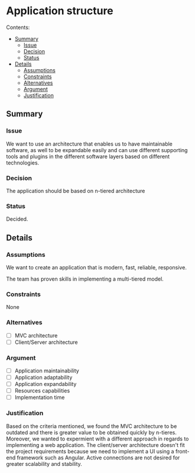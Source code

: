 # Application structure

Contents:

* [Summary](#summary)
  * [Issue](#issue)
  * [Decision](#decision)
  * [Status](#status)
* [Details](#details)
  * [Assumptions](#assumptions)
  * [Constraints](#constraints)
  * [Alternatives](#alternatives)
  * [Argument](#argument)
  * [Justification](#justification)


## Summary


### Issue

We want to use an architecture that enables us to have maintainable software, as well to be expandable easily and can use different supporting tools and plugins in the different software layers based on different technologies.
  
### Decision

The application should be based on n-tiered architecture

### Status

Decided.

## Details

### Assumptions

We want to create an application that is modern, fast, reliable, responsive.

The team has proven skills in implementing a multi-tiered model.

### Constraints

None

### Alternatives

- [ ] MVC architecture
- [ ] Client/Server architecture

### Argument

- [ ] Application maintainability
- [ ] Application adaptability
- [ ] Application expandability
- [ ] Resources capabilities
- [ ] Implementation time

### Justification

Based on the criteria mentioned, we found the MVC architecture to be outdated and there is greater value to be obtained quickly by n-tieres. Moreover, we wanted to expermient with a different approach in regards to implementing a web application.
The client/server architecture doesn't fit the project requirements because we need to implement a UI using a front-end framework such as Angular. Active connections are not desired for greater scalability and stability.
